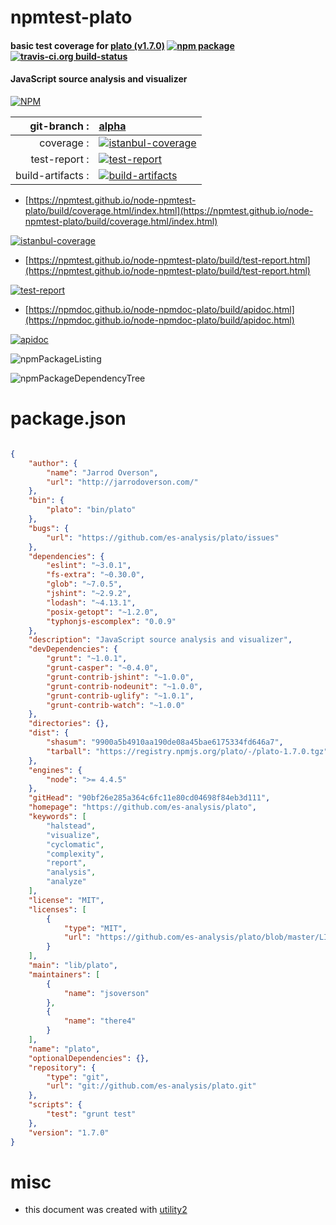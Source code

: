 # npmtest-plato

#### basic test coverage for  [plato (v1.7.0)](https://github.com/es-analysis/plato)  [![npm package](https://img.shields.io/npm/v/npmtest-plato.svg?style=flat-square)](https://www.npmjs.org/package/npmtest-plato) [![travis-ci.org build-status](https://api.travis-ci.org/npmtest/node-npmtest-plato.svg)](https://travis-ci.org/npmtest/node-npmtest-plato)

#### JavaScript source analysis and visualizer

[![NPM](https://nodei.co/npm/plato.png?downloads=true&downloadRank=true&stars=true)](https://www.npmjs.com/package/plato)

| git-branch : | [alpha](https://github.com/npmtest/node-npmtest-plato/tree/alpha)|
|--:|:--|
| coverage : | [![istanbul-coverage](https://npmtest.github.io/node-npmtest-plato/build/coverage.badge.svg)](https://npmtest.github.io/node-npmtest-plato/build/coverage.html/index.html)|
| test-report : | [![test-report](https://npmtest.github.io/node-npmtest-plato/build/test-report.badge.svg)](https://npmtest.github.io/node-npmtest-plato/build/test-report.html)|
| build-artifacts : | [![build-artifacts](https://npmtest.github.io/node-npmtest-plato/glyphicons_144_folder_open.png)](https://github.com/npmtest/node-npmtest-plato/tree/gh-pages/build)|

- [https://npmtest.github.io/node-npmtest-plato/build/coverage.html/index.html](https://npmtest.github.io/node-npmtest-plato/build/coverage.html/index.html)

[![istanbul-coverage](https://npmtest.github.io/node-npmtest-plato/build/screenCapture.buildCi.browser.%252Ftmp%252Fbuild%252Fcoverage.lib.html.png)](https://npmtest.github.io/node-npmtest-plato/build/coverage.html/index.html)

- [https://npmtest.github.io/node-npmtest-plato/build/test-report.html](https://npmtest.github.io/node-npmtest-plato/build/test-report.html)

[![test-report](https://npmtest.github.io/node-npmtest-plato/build/screenCapture.buildCi.browser.%252Ftmp%252Fbuild%252Ftest-report.html.png)](https://npmtest.github.io/node-npmtest-plato/build/test-report.html)

- [https://npmdoc.github.io/node-npmdoc-plato/build/apidoc.html](https://npmdoc.github.io/node-npmdoc-plato/build/apidoc.html)

[![apidoc](https://npmdoc.github.io/node-npmdoc-plato/build/screenCapture.buildCi.browser.%252Ftmp%252Fbuild%252Fapidoc.html.png)](https://npmdoc.github.io/node-npmdoc-plato/build/apidoc.html)

![npmPackageListing](https://npmtest.github.io/node-npmtest-plato/build/screenCapture.npmPackageListing.svg)

![npmPackageDependencyTree](https://npmtest.github.io/node-npmtest-plato/build/screenCapture.npmPackageDependencyTree.svg)



# package.json

```json

{
    "author": {
        "name": "Jarrod Overson",
        "url": "http://jarrodoverson.com/"
    },
    "bin": {
        "plato": "bin/plato"
    },
    "bugs": {
        "url": "https://github.com/es-analysis/plato/issues"
    },
    "dependencies": {
        "eslint": "~3.0.1",
        "fs-extra": "~0.30.0",
        "glob": "~7.0.5",
        "jshint": "~2.9.2",
        "lodash": "~4.13.1",
        "posix-getopt": "~1.2.0",
        "typhonjs-escomplex": "0.0.9"
    },
    "description": "JavaScript source analysis and visualizer",
    "devDependencies": {
        "grunt": "~1.0.1",
        "grunt-casper": "~0.4.0",
        "grunt-contrib-jshint": "~1.0.0",
        "grunt-contrib-nodeunit": "~1.0.0",
        "grunt-contrib-uglify": "~1.0.1",
        "grunt-contrib-watch": "~1.0.0"
    },
    "directories": {},
    "dist": {
        "shasum": "9900a5b4910aa190de08a45bae6175334fd646a7",
        "tarball": "https://registry.npmjs.org/plato/-/plato-1.7.0.tgz"
    },
    "engines": {
        "node": ">= 4.4.5"
    },
    "gitHead": "90bf26e285a364c6fc11e80cd04698f84eb3d111",
    "homepage": "https://github.com/es-analysis/plato",
    "keywords": [
        "halstead",
        "visualize",
        "cyclomatic",
        "complexity",
        "report",
        "analysis",
        "analyze"
    ],
    "license": "MIT",
    "licenses": [
        {
            "type": "MIT",
            "url": "https://github.com/es-analysis/plato/blob/master/LICENSE-MIT"
        }
    ],
    "main": "lib/plato",
    "maintainers": [
        {
            "name": "jsoverson"
        },
        {
            "name": "there4"
        }
    ],
    "name": "plato",
    "optionalDependencies": {},
    "repository": {
        "type": "git",
        "url": "git://github.com/es-analysis/plato.git"
    },
    "scripts": {
        "test": "grunt test"
    },
    "version": "1.7.0"
}
```



# misc
- this document was created with [utility2](https://github.com/kaizhu256/node-utility2)
